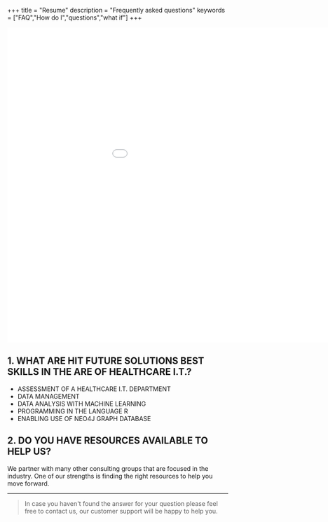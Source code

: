 +++
title = "Resume"
description = "Frequently asked questions"
keywords = ["FAQ","How do I","questions","what if"]
+++



<iframe width="1080" height="720" src="/html/Taylor_Brett--Resume-2020.html" frameborder="0" allowfullscreen></iframe>



## 1. WHAT ARE HIT FUTURE SOLUTIONS BEST SKILLS IN THE ARE OF HEALTHCARE I.T.?

* ASSESSMENT OF A HEALTHCARE I.T. DEPARTMENT
* DATA MANAGEMENT
* DATA ANALYSIS WITH MACHINE LEARNING
* PROGRAMMING IN THE LANGUAGE R
* ENABLING USE OF NEO4J GRAPH DATABASE

## 2. DO YOU HAVE RESOURCES AVAILABLE TO HELP US?
We partner with many other consulting groups that are focused in the industry. One of our strengths is finding the right resources to help you move forward.

---

> In case you haven't found the answer for your question please feel free to contact us, our customer support will be happy to help you.
